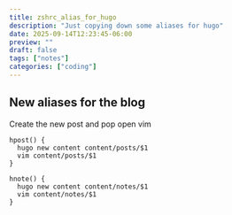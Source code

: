 ```yaml
---
title: zshrc_alias_for_hugo
description: "Just copying down some aliases for hugo"
date: 2025-09-14T12:23:45-06:00
preview: ""
draft: false
tags: ["notes"]
categories: ["coding"]
---
```


## New aliases for the blog

Create the new post and pop open vim

```
hpost() {
  hugo new content content/posts/$1
  vim content/posts/$1
}

hnote() {
  hugo new content content/notes/$1
  vim content/notes/$1
}
```
